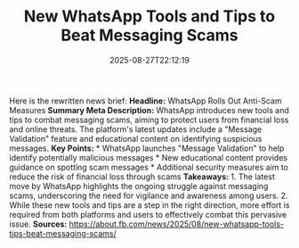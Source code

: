 ﻿---
title: "New WhatsApp Tools and Tips to Beat Messaging Scams"
date: "2025-08-27T22:12:19"
category: "Markets"
summary: ""
slug: "new whatsapp tools and tips to beat messaging scams"
source_urls:
  - "https://about.fb.com/news/2025/08/new-whatsapp-tools-tips-beat-messaging-scams/"
seo:
  title: "New WhatsApp Tools and Tips to Beat Messaging Scams | Hash n Hedge"
  description: ""
  keywords: ["news", "markets", "brief"]
---
Here is the rewritten news brief:  **Headline:** WhatsApp Rolls Out Anti-Scam Measures  **Summary Meta Description:** WhatsApp introduces new tools and tips to combat messaging scams, aiming to protect users from financial loss and online threats. The platform's latest updates include a "Message Validation" feature and educational content on identifying suspicious messages.  **Key Points:**  * WhatsApp launches "Message Validation" to help identify potentially malicious messages * New educational content provides guidance on spotting scam messages * Additional security measures aim to reduce the risk of financial loss through scams  **Takeaways:**  1. The latest move by WhatsApp highlights the ongoing struggle against messaging scams, underscoring the need for vigilance and awareness among users. 2. While these new tools and tips are a step in the right direction, more effort is required from both platforms and users to effectively combat this pervasive issue.  **Sources:**  https://about.fb.com/news/2025/08/new-whatsapp-tools-tips-beat-messaging-scams/ 
